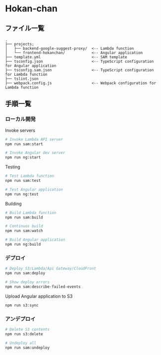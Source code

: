 # Hokan-chan

## ファイル一覧

```
.
├── projects;
│   ├── backend-google-suggest-proxy/  <-- Lambda function
│   └── frontend-hokanchan/            <-- Angular application
├── template.yml                       <-- SAM template
├── tsconfig.json                      <-- TypeScript configuration for Angular application
├── tsconfig.sam.json                  <-- TypeScript configuration for Lambda function
├── tslint.json
├── webpack.config.js                  <-- Webpack configuration for Lambda function
```

## 手順一覧

### ローカル開発

Invoke servers

```bash
# Invoke Lambda API server
npm run sam:start

# Invoke Angular dev server
npm run ng:start
```

Testing

```bash
# Test Lambda function
npm run sam:test

# Test Angular application
npm run ng:test
```

Building

```bash
# Build Lambda function
npm run sam:build

# Continuos build
npm run sam:watch

# Build Angular application
npm run ng:build
```


### デプロイ

```bash
# Deploy S3/Lambda/Api Gateway/CloudFront
npm run sam:deploy

# Show deploy errors
npm run sam:describe-failed-events
```

Upload Angular application to S3

```bash
npm run s3:sync
```

### アンデプロイ

```bash
# Delete S3 contents
npm run s3:delete

# Undeploy all
npm run sam:undeploy
```


